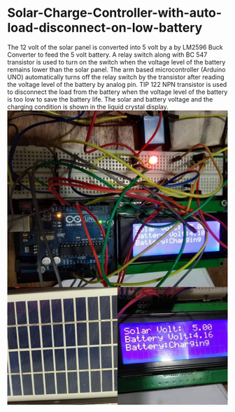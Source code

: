 # Solar-Charge-Controller-with-auto-load-disconnect-on-low-battery
The 12 volt of the solar panel is converted into 5 volt by a by LM2596 Buck Converter to feed the 5 volt battery. A relay switch along with BC 547 transistor is used to turn on the switch when the voltage level of the battery remains lower than the solar panel. The arm based microcontroller (Arduino UNO) automatically turns off the relay switch by the transistor after reading the voltage level of the battery by analog pin. TIP 122 NPN transistor is used to disconnect the load from the battery when the voltage level of the battery is too low to save the battery life. The solar and battery voltage and the charging condition is shown in the liquid crystal display.
![](A.jpg)
